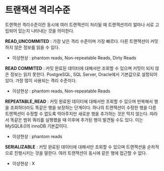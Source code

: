 # 트랜잭션 격리수준

  트랜잭션 격리수준이란 동시에 여러 트랜잭션이 처리될 때 트랜잭션끼리 얼마나 서로 고립되어 있는지 나타내는 것을 의미한다.

**READ_UNCOMMITED** : 가장 낮은 격리 수준이며 가장 빠르다. 다른 트랜잭션이 커밋하지 않은 정보를 읽을 수 있다. 

* 이상현상 : phantom reads, Non-repeatable Reads, Dirty Reads


**READ COMMITED** : 커밋 완료된 데이터에 대해서만 조회할 수 있으며 커밋이 되지 않은 정보는 읽지 못한다. PostgreSQL, SQL Server, Oracle에서 기본값으로 설정되어 있다. 가장 많이 사용되는 격리 수준이다. 

* 이상현상 : phantom reads, Non-repeatable Reads


**REPEATABLE_READ** : 커밋 완료된 데이터에 대해서만 조회할 수 있으며 반복해서 행을 조회하더라도 똑같은 행을 보장하는 단계이다. 하나의 트랜잭션이 수정한 행을 다른 트랜잭션이 수정할 수 없도록 막아주지만 새로운 행을 추가하는 것은 막지 않는다. 따라서 똑같은 범위 쿼리를 실행했을 때 이후에 추가된 행이 발견될 수도 있다. 이는 MySQL8.0의 innoDB 기본값이다.
* 이상현상 : phantom reads

**SERIALIZABLE** : 커밋 완료된 데이터에 대해서만 조회할 수 있으며 트랜잭션을 순차적으로 진행시키는 것을 말한다. 여러 트랜잭션이 동시에 같은 행에 접근할 수 없다.
* 이상현상 : X
